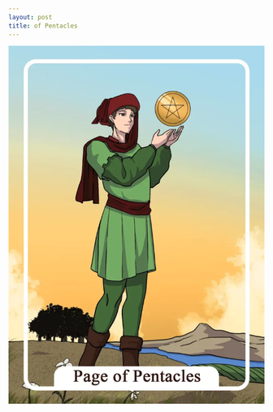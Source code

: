 ```yaml
---
layout: post
title: of Pentacles
---
```


![](../images/Page-of-Pentacles-Tarot-Card-Meaning-732x1024.webp)
